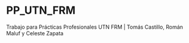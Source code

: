 # PP_UTN_FRM
Trabajo para Prácticas Profesionales UTN FRM | Tomás Castillo, Román Maluf y Celeste Zapata
